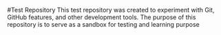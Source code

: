 #Test Repository
This test repository was created to experiment with Git, GitHub features, and other development tools. The purpose of this repository is to serve as a sandbox for testing and learning purpose
